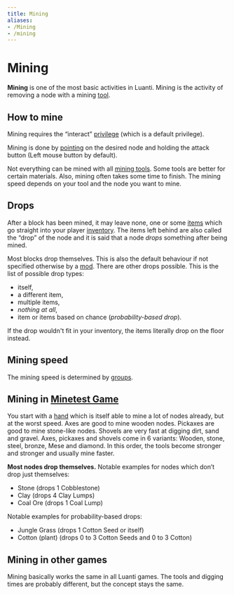 ```yaml
---
title: Mining
aliases:
- /Mining
- /mining
---
```


# Mining

**Mining** is one of the most basic activities in Luanti. Mining is the activity of removing a node with a mining [tool](/for-players/tool).

How to mine
-----------

Mining requires the “interact” [privilege](/for-players/privileges) (which is a default privilege).

Mining is done by [pointing](/for-players/pointing) on the desired node and holding the attack button (Left mouse button by default).

Not everything can be mined with all [mining tools](/for-players/tool/#mining-tools). Some tools are better for certain materials. Also, mining often takes some time to finish. The mining speed depends on your tool and the node you want to mine.

Drops
-----

After a block has been mined, it may leave none, one or some [items](/for-players/items) which go straight into your player [inventory](/for-players/inventory). The items left behind are also called the “drop” of the node and it is said that a node _drops_ something after being mined.

Most blocks drop themselves. This is also the default behaviour if not specified otherwise by a [mod](/for-players/mods). There are other drops possible. This is the list of possible drop types:

*   itself,
*   a different item,
*   multiple items,
*   _nothing at all_,
*   item or items based on chance (_probability-based drop_).

If the drop wouldn't fit in your inventory, the items literally drop on the floor instead.

Mining speed
------------

The mining speed is determined by [groups](/for-creators/groups).

Mining in [Minetest Game](https://content.luanti.org/packages/Minetest/minetest_game/)
--------------------------------------------------------------------------------------

You start with a [hand](/hand) which is itself able to mine a lot of nodes already, but at the worst speed. Axes are good to mine wooden nodes. Pickaxes are good to mine stone-like nodes. Shovels are very fast at digging dirt, sand and gravel. Axes, pickaxes and shovels come in 6 variants: Wooden, stone, steel, bronze, Mese and diamond. In this order, the tools become stronger and stronger and usually mine faster.

**Most nodes drop themselves.** Notable examples for nodes which don’t drop just themselves:

*   Stone (drops 1 Cobblestone)
*   Clay (drops 4 Clay Lumps)
*   Coal Ore (drops 1 Coal Lump)

Notable examples for probability-based drops:

*   Jungle Grass (drops 1 Cotton Seed or itself)
*   Cotton (plant) (drops 0 to 3 Cotton Seeds and 0 to 3 Cotton)

Mining in other games
---------------------

Mining basically works the same in all Luanti games. The tools and digging times are probably different, but the concept stays the same.
